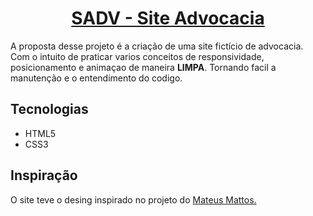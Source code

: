 <h1 align="center"><a href="#">SADV - Site Advocacia</a></h1> 
<p>
    A proposta desse projeto é a criação de uma site fictício de advocacia.<br>
    Com o intuito de praticar varios conceitos de responsividade, posicionamento e animaçao de maneira <strong>LIMPA</strong>.
    Tornando facil a manutenção e o entendimento do codigo. 
</p>
<h2>Tecnologias</h2>
<ul>
    <li>HTML5</li>
    <li>CSS3</li>
</ul>
<h2>Inspiração</h2>
<p>O site teve o desing inspirado no projeto do <a href="https://github.com/MateusMMattos">Mateus Mattos.</a></p>
